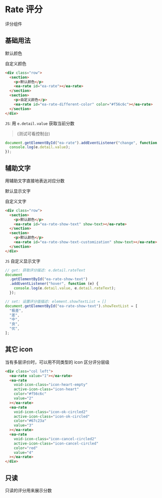 <script setup>
import { onMounted } from 'vue'

onMounted(() => {
  import('../index.js')
  import('./index.scss')

  document.getElementById('ea-rate').addEventListener('change', function (e) {
    console.log(e.detail.value)
  })

  document.getElementById('ea-rate-show-text-customization').showTextList = ["极差", "差", "中", "良", "优"];
  document.getElementById('ea-rate-show-text').addEventListener('hover', function (e) {
    console.log(e.detail.value, e.detail.rateText)
  })
})
</script>

# Rate 评分

评分组件

## 基础用法

<div class="row">
    <section>
        <p>默认颜色</p>
        <ea-rate id="ea-rate" value="2"></ea-rate>
    </section>
    <section>
        <p>自定义颜色</p>
        <ea-rate id="ea-rate-different-color" color="#f56c6c"></ea-rate>
    </section>
</div>

```html
<div class="row">
  <section>
    <p>默认颜色</p>
    <ea-rate id="ea-rate"></ea-rate>
  </section>
  <section>
    <p>自定义颜色</p>
    <ea-rate id="ea-rate-different-color" color="#f56c6c"></ea-rate>
  </section>
</div>
```

`JS`: 用 `e.detail.value` 获取当前分数

> (测试可看控制台)

```js
document.getElementById("ea-rate").addEventListener("change", function (e) {
  console.log(e.detail.value);
});
```

## 辅助文字

用辅助文字直接地表达对应分数

<div class="row">
    <section>
        <p>默认显示文字</p>
        <ea-rate id="ea-rate-show-text" show-text></ea-rate>
    </section>
    <section>
        <p>自定义文字</p>
        <ea-rate id="ea-rate-show-text-customization" show-text></ea-rate>
    </section>
</div>

```html
<div class="row">
  <section>
    <p>默认颜色</p>
    <ea-rate id="ea-rate-show-text" show-text></ea-rate>
  </section>
  <section>
    <p>默认颜色</p>
    <ea-rate id="ea-rate-show-text-customization" show-text></ea-rate>
  </section>
</div>
```

`JS` 自定义显示文字

```js
// get: 获取评分描述: e.detail.rateText
document
  .getElementById("ea-rate-show-text")
  .addEventListener("hover", function (e) {
    console.log(e.detail.value, e.detail.rateText);
  });

// set: 设置评分值描述: element.showTextList = []
document.getElementById("ea-rate-show-text").showTextList = [
  "极差",
  "差",
  "中",
  "良",
  "优",
];
```

## 其它 icon

当有多层评价时，可以用不同类型的 icon 区分评分层级

<div class="col left">
    <ea-rate value="1"></ea-rate>
    <ea-rate void-icon-class="icon-heart-empty" active-icon-class="icon-heart" color="#f56c6c" value="2"></ea-rate>
    <ea-rate void-icon-class="icon-ok-circled2" active-icon-class="icon-ok-circled" color="#67c23a" value="3"></ea-rate>
    <ea-rate void-icon-class="icon-cancel-circled2" active-icon-class="icon-cancel-circled" color="red" value="4"></ea-rate>
</div>

```html
<div class="col left">
  <ea-rate value="1"></ea-rate>
  <ea-rate
    void-icon-class="icon-heart-empty"
    active-icon-class="icon-heart"
    color="#f56c6c"
    value="2"
  ></ea-rate>
  <ea-rate
    void-icon-class="icon-ok-circled2"
    active-icon-class="icon-ok-circled"
    color="#67c23a"
    value="3"
  ></ea-rate>
  <ea-rate
    void-icon-class="icon-cancel-circled2"
    active-icon-class="icon-cancel-circled"
    color="red"
    value="4"
  ></ea-rate>
</div>
```

## 只读

只读的评分用来展示分数
